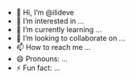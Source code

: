 - 👋 Hi, I’m @ilideve
- 👀 I’m interested in ...
- 🌱 I’m currently learning ...
- 💞️ I’m looking to collaborate on ...
- 📫 How to reach me ...
- 😄 Pronouns: ...
- ⚡ Fun fact: ...

<!---
ilideve/ilideve is a ✨ special ✨ repository because its `README.md` (this file) appears on your GitHub profile.
You can click the Preview link to take a look at your changes.
--->

